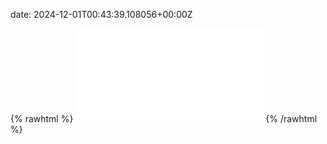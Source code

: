 date: 2024-12-01T00:43:39.108056+00:00Z


{% rawhtml %}
<embed src="./example.com-http.html" type="text/html">
{% /rawhtml %}